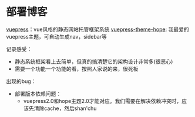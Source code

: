 # 部署博客
[vuepress](https://theme-hope.vuejs.press)：vue风格的静态网站托管框架系统
[vuepress-theme-hope](https://theme-hope.vuejs.press): 我最爱的vuepress主题，可自动生成nav，sidebar等

记录感受：
- 静态系统框架看上去简单，但真的搞清楚它的架构设计非常多(很恶心)
- 需要一个功能一个功能的看，按照人家说的来，很死板

出现的bug：
- 部署版本依赖问题：
  - vuepress2.0和hope主题2.0才能对应。我们需要在解决依赖冲突时，应该先清除cache，然后shan'chu